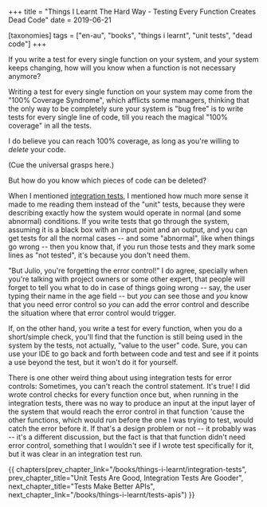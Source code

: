 +++
title = "Things I Learnt The Hard Way - Testing Every Function Creates Dead Code"
date = 2019-06-21

[taxonomies]
tags = ["en-au", "books", "things i learnt", "unit tests", "dead code"]
+++

If you write a test for every single function on your system, and your system
keeps changing, how will you know when a function is not necessary anymore?

<!-- more -->

Writing a test for every single function on your system may come from the
"100% Coverage Syndrome", which afflicts some managers, thinking that the only
way to be completely sure your system is "bug free" is to write tests for
every single line of code, till you reach the magical "100% coverage" in all
the tests.

I do believe you can reach 100% coverage, as long as you're willing to
_delete_ your code.

(Cue the universal grasps here.)

But how do you know which pieces of code can be deleted?

When I mentioned [integration
tests](/books/things-i-learnt/integration-tests), I mentioned how much more
sense it made to me reading them instead of the "unit" tests, because they
were describing exactly how the system would operate in normal (and some
abnormal) conditions. If you write tests that go through the system, assuming
it is a black box with an input point and an output, and you can get tests for
all the normal cases -- and some "abnormal", like when things go wrong -- then
you know that, if you run those tests and they mark some lines as "not
tested", it's because you don't need them.

"But Julio, you're forgetting the error control!" I do agree, specially when
you're talking with project owners or some other expert, that people will
forget to tell you what to do in case of things going wrong -- say, the user
typing their name in the age field -- but _you_ can see those and _you_ know
that you need error control so _you_ can add the error control and describe
the situation where that error control would trigger.

If, on the other hand, you write a test for every function, when you do a
short/simple check, you'll find that the function is still being used in the
system by the tests, not actually, "value to the user" code. Sure, you can
use your IDE to go back and forth between code and test and see if it points a
use beyond the test, but it won't do it for yourself.

There is one other weird thing about using integration tests for error
controls: Sometimes, you can't reach the control statement. It's true! I did
wrote control checks for every function once but, when running in the
integration tests, there was no way to produce an input at the input layer of
the system that would reach the error control in that function 'cause the
other functions, which would run before the one I was trying to test, would
catch the error before it. If that's a design problem or not -- it probably
was -- it's a different discussion, but the fact is that that function didn't
need error control, something that I wouldn't see if I wrote test specifically
for it, but it was clear in an integration test run.

{{ chapters(prev_chapter_link="/books/things-i-learnt/integration-tests", prev_chapter_title="Unit Tests Are Good, Integration Tests Are Gooder", next_chapter_title="Tests Make Better APIs", next_chapter_link="/books/things-i-learnt/tests-apis") }}
